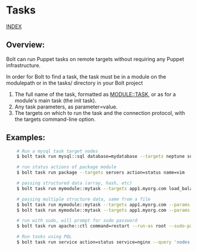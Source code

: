 # Tasks

[INDEX](../../README.md)

## Overview:
Bolt can run Puppet tasks on remote targets without requiring any Puppet infrastructure. 

In order for Bolt to find a task, the task must be in a module on the modulepath or in the tasks/ directory in your Bolt project

1. The full name of the task, formatted as <MODULE::TASK>, or as <MODULE> for a module's main task (the init task).
1. Any task parameters, as parameter=value.
1. The targets on which to run the task and the connection protocol, with the targets command-line option.

## Examples:

```bash
    # Run a mysql task target nodes
    $ bolt task run mysql::sql database=mydatabase --targets neptune sql="SHOW TABLES"

    # run status actions of package module
    $ bolt task run package --targets servers action=status name=vim 

    # passing structured data (array, hash, etc)
    $ bolt task run mymodule::mytask --targets app1.myorg.com load_balancers='["lb1.myorg.com", "lb2.myorg.com"]'

    # passing multiple structure data, same from a file
    $ bolt task run mymodule::mytask --targets app1.myorg.com --params '{"load_balancers": ["lb1.myorg.com", "lb2.myorg.com"]}'
    $ bolt task run mymodule::mytask --targets app1.myorg.com --params @param_file.json

    # run with sudo, will prompt for sudo password
    $ bolt task run apache::ctl command=restart --run-as root --sudo-password --nodes servers

    # Run tasks using PQL
    $ bolt task run service action=status service=nginx --query 'nodes { certname ~ "web" }'
```